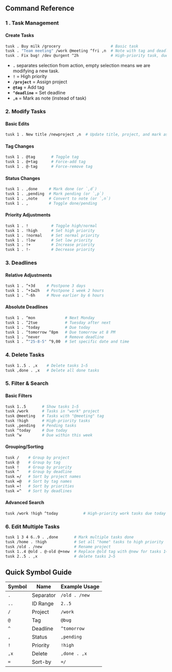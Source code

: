 ## **Command Reference**

### **1 . Task Management**

#### **Create Tasks**
```bash
tusk . Buy milk /grocery                      # Basic task
tusk . "Team meeting" /work @meeting ^fri ,n  # Note with tag and deadline
tusk . Fix bug! /dev @urgent ^2h              # High-priority task, due 2 hours from now
```
- **`.`** separates selection from action,
  empty selection means we are modifying a new task.
- **`!`** = High priority
- **`/project`** = Assign project
- **`@tag`** = Add tag
- **`^deadline`** = Set deadline
- **`,n`** = Mark as note (instead of task)

### **2. Modify Tasks**
#### **Basic Edits**
```bash
tusk 1 . New title /newproject ,n  # Update title, project, and mark as note for task 1
```
#### Tag Changes
```bash
tusk 1 . @tag       # Toggle tag
tusk 1 . @+tag      # Force-add tag
tusk 1 . @-tag      # Force-remove tag
```
#### **Status Changes**
```bash
tusk 1 . ,done     # Mark done (or `,d`)
tusk 1 . ,pending  # Mark pending (or `,p`)
tusk 1 . ,note     # Convert to note (or `,n`)
tusk 1 . ,         # Toggle done/pending
```
#### **Priority Adjustments**
```bash
tusk 1 . !          # Toggle high/normal
tusk 1 . !high      # Set high priority
tusk 1 . !normal    # Set normal priority
tusk 1 . !low       # Set low priority
tusk 1 . !+         # Increase priority
tusk 1 . !-         # Decrease priority
```

### **3. Deadlines**
#### **Relative Adjustments**
```bash
tusk 1 . ^+3d     # Postpone 3 days
tusk 1 . ^+1w2h   # Postpone 1 week 2 hours
tusk 1 . ^-6h     # Move earlier by 6 hours
```
#### **Absolute Deadlines**
```bash
tusk 1 . ^mon             # Next Monday
tusk 1 . ^2tue            # Tuesday after next
tusk 1 . ^today           # Due today
tusk 1 . ^tomorrow ^8pm   # Due tomorrow at 8 PM
tusk 1 . ^never           # Remove deadline
tusk 1 . ^"25-8-5" ^9,00  # Set specific date and time
```

### **4. Delete Tasks**
```bash
tusk 1..5 . ,x    # Delete tasks 1–5
tusk ,done . ,x   # Delete all done tasks
```

### **5. Filter & Search**
#### **Basic Filters**
```bash
tusk 1..5       # Show tasks 1–5
tusk /work      # Tasks in "work" project
tusk @meeting   # Tasks with "@meeting" tag
tusk !high      # High-priority tasks
tusk ,pending   # Pending tasks
tusk ^today     # Due today
tusk ^w         # Due within this week
```
#### **Grouping/Sorting**
```bash
tusk /    # Group by project
tusk @    # Group by tag
tusk !    # Group by priority
tusk ^    # Group by deadline
tusk =/   # Sort by project names
tusk =@   # Sort by tag names
tusk =!   # Sort by priorities
tusk =^   # Sort by deadlines
```
#### **Advanced Search**
```bash
tusk /work !high ^today           # High-priority work tasks due today
```

### **6. Edit Multiple Tasks**
```bash
tusk 1 3 4 6..9 . ,done       # Mark multiple tasks done
tusk /home . !high            # Set all "home" tasks to high priority
tusk /old . /new              # Rename project
tusk 1..4 @old . @-old @+new  # Replace @old tag with @new for tasks 1–4 with title starting with "fix" and has tag "@old"
tusk 2..5 . ,x                # delete tasks 2–5
```

## **Quick Symbol Guide**

| Symbol | Name      | Example Usage   |
|--------|-----------|-----------------|
| `.`    | Separator | `/old . /new`   |
| `..`   | ID Range  | `2..5`          |
| `/`    | Project   | `/work`         |
| `@`    | Tag       | `@bug`          |
| `^`    | Deadline  | `^tomorrow`     |
| `,`    | Status    | `,pending`      |
| `!`    | Priority  | `!high`         |
| `,x`   | Delete    | `,done . ,x`    |
| `=`    | Sort-by   | `=/`            |

